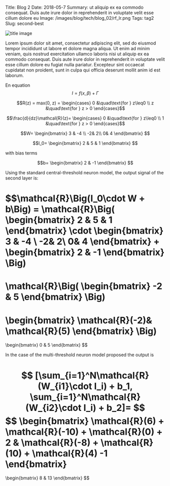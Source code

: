 Title: Blog 2
Date: 2018-05-7
Summary: ut aliquip ex ea commodo consequat. Duis aute irure dolor in reprehenderit in voluptate velit esse cillum dolore eu
Image: /images/blog/tech/blog_02/rf_lr.png
Tags: tag2
Slug: second-best

![title image](/images/blog/tech/blog_02/traces.png)

Lorem ipsum dolor sit amet, consectetur adipiscing elit, sed do eiusmod tempor incididunt ut labore et dolore magna aliqua. Ut enim ad minim veniam, quis nostrud exercitation ullamco laboris nisi ut aliquip ex ea commodo consequat. Duis aute irure dolor in reprehenderit in voluptate velit esse cillum dolore eu fugiat nulla pariatur. Excepteur sint occaecat cupidatat non proident, sunt in culpa qui officia deserunt mollit anim id est laborum.


En equation
$$I = f(x, \beta) + \Gamma $$

$$R(z) = max(0, z) =
     \begin{cases}
       0 &\quad\text{for } z\leq0 \\
       z &\quad\text{for } z > 0
     \end{cases}$$


$$\frac{d}{dz}\mathcal{R}(z)=
     \begin{cases}
       0 &\quad\text{for } z\leq0 \\
       1 &\quad\text{for } z > 0
     \end{cases}$$

$$W=
\begin{bmatrix}
    3 & -4 \\
    -2& 2\\
    0& 4
\end{bmatrix}
$$


$$I_0=
\begin{bmatrix}
    2 & 5 & 1
\end{bmatrix}
$$

with bias terms

$$b=
\begin{bmatrix}
    2 & -1
\end{bmatrix}
$$

Using the standard central-threshold neuron model, the output signal of the second layer is:

$$\mathcal{R}\Big(I_0\cdot W + b\Big) = \mathcal{R}\Big(
\begin{bmatrix}
    2 & 5 & 1
\end{bmatrix}
\cdot
\begin{bmatrix}
    3 & -4 \\
    -2& 2\\
    0& 4
\end{bmatrix}
+
\begin{bmatrix}
    2 & -1
\end{bmatrix}
\Big)
=
$$
$$
\mathcal{R}\Big(
\begin{bmatrix}
    -2 & 5
\end{bmatrix}
\Big)
=
\begin{bmatrix}
    \mathcal{R}(-2)& \mathcal{R}(5)
\end{bmatrix}
\Big)
=
\begin{bmatrix}
    0 & 5
\end{bmatrix}
$$

In the case of the multi-threshold neuron model proposed the output is

$$
[\sum_{i=1}^N\mathcal{R}(W_{i1}\cdot I_i) + b_1, \sum_{i=1}^N\mathcal{R}(W_{i2}\cdot I_i) + b_2]=
$$
$$
\begin{bmatrix}
    \mathcal{R}(6) + \mathcal{R}(-10) + \mathcal{R}(0) + 2 & \mathcal{R}(-8) + \mathcal{R}(10) + \mathcal{R}(4)  -1
\end{bmatrix}
=
\begin{bmatrix}
    8 & 13
\end{bmatrix}
$$




